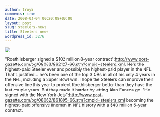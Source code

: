 ```yaml
---
author: troyh
comments: true
date: 2008-03-04 00:20:08+00:00
layout: post
slug: steelers-news
title: Steelers news
wordpress_id: 3276
---
```


![](http://www.post-gazette.com/pg/images/200803/20080303ds13332_brk_330.jpg)

"Roethlisberger signed a $102 million 8-year contract":http://www.post-gazette.com/pg/08063/862127-66.stm?cmpid=steelers.xml. He's the highest-paid Steeler ever and possibly the highest-paid player in the NFL. That's justified... he's been one of the top 3 QBs in all of his only 4 years in the NFL, including a Super Bowl win. I hope the Steelers can improve their offensive line this year to protect Roethlisberger better than they have the last couple years. But they made it harder by letting Alan Faneca go. "He signed with the New York Jets":http://www.post-gazette.com/pg/08062/861895-66.stm?cmpid=steelers.xml becoming the highest-paid offensive lineman in NFL history with a $40 million 5-year contract.
